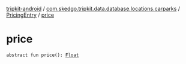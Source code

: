 [tripkit-android](../../index.md) / [com.skedgo.tripkit.data.database.locations.carparks](../index.md) / [PricingEntry](index.md) / [price](./price.md)

# price

`abstract fun price(): `[`Float`](https://kotlinlang.org/api/latest/jvm/stdlib/kotlin/-float/index.html)